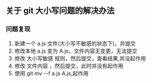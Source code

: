 ## 关于 git 大小写问题的解决办法

### 问题复现

1. 新建一个 a.js 文件(大小写不敏感的状态下)，并提交
2. 修改本地 a.js 变为 A.js，文件内容无变更，无法提交
3. 修改 大小写敏感 规则，然后提交，查看结果,并没起作用
4. 修改 文件内容 ，然后提交，此时并没有起作用
5. 使用 git mv --f a.js A.js,起作用